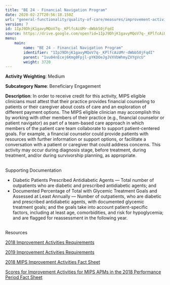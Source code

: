 ```yaml
---
title: "BE 24 - Financial Navigation Program"
date: 2020-02-27T20:56:18.150Z
url: "general-functionality/quality-of-care/measures/improvement-activities-measures/2019-improvement-activities/be-24-financial-navigation-program.html"
version: 7
id: 1IpJ9DhjK1gavyMQoV7q-_KPlfcAiUMr-dWbb50jFqdI
source: https://drive.google.com/open?id=1IpJ9DhjK1gavyMQoV7q-_KPlfcAiUMr-dWbb50jFqdI
menu:
    main:
        name: "BE 24 - Financial Navigation Program"
        identifier: "1IpJ9DhjK1gavyMQoV7q-_KPlfcAiUMr-dWbb50jFqdI"
        parent: "1vu04nEcej6Kmg0Fpjl-pYKDOeJgJVXVbWhmyZXYgVcU"
        weight: 3720
---
```









**Activity Weighting**: Medium

**Subcategory Name**: Beneficiary Engagement

**Description**: In order to receive credit for this activity, MIPS eligible clinicians must attest that their practice provides financial counseling to patients or their caregiver about costs of care and an exploration of different payment options. The MIPS eligible clinician may accomplish this by working with other members of their practice (e.g., financial counselor or patient navigator) as part of a team-based care approach in which members of the patient care team collaborate to support patient-centered goals. For example, a financial counselor could provide patients with resources with further information or support options, or facilitate a conversation with a patient or caregiver that could address concerns. This activity may occur during diagnosis stage, before treatment, during treatment, and/or during survivorship planning, as appropriate.







## 

Supporting Documentation

* Diabetic Patients Prescribed Antidiabetic Agents — Total number of outpatients who are diabetic and prescribed antidiabetic agents; and
* Documented Percentage of Total with Glycemic Treatment Goals and Assessed at Least Annually — Number of outpatients, who are diabetic and prescribed antidiabetic agents, with documented glycemic treatment goals; and the goals take into account patient-specific factors, including at least age, comorbidities, and risk for hypoglycemia; and are flagged for reassessment in the following year.







## 

Resources

[2018 Improvement Activities Requirements](https://qpp.cms.gov/mips/improvement-activities?py=2018)

[2019 Improvement Activities Requirements](https://qpp.cms.gov/mips/improvement-activities?py=2019)

[2018 MIPS Improvement Activities Fact Sheet](https://qpp.cms.gov/resource/2018%20MIPS%20Improvement%20Activities%20Fact%20Sheet)

[Scores for Improvement Activities for MIPS APMs in the 2018 Performance Period Fact Sheet](https://qpp.cms.gov/resource/2018%20MIPS%20APMs%20improvement%20Activities%20scores%20fact%20sheet)

